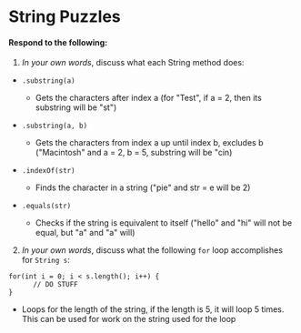 # String Puzzles
#### Respond to the following:

1. *In your own words*, discuss what each String method does:
  * `.substring(a)`
    * Gets the characters after index a (for "Test", if a = 2, then its substring will be "st")

  * `.substring(a, b)`
    * Gets the characters from index a up until index b, excludes b ("Macintosh" and a = 2, b = 5, substring will be "cin)

  * `.indexOf(str)`
    * Finds the character in a string ("pie" and str = e will be 2)

  * `.equals(str)`
    * Checks if the string is equivalent to itself ("hello" and "hi" will not be equal, but "a" and "a" will)


2. *In your own words*, discuss what the following `for` loop accomplishes for `String s`:
```
for(int i = 0; i < s.length(); i++) {
      // DO STUFF
}
```
  * Loops for the length of the string, if the length is 5, it will loop 5 times. This can be used for work on the string used for the loop
